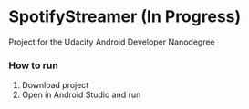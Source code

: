 # SpotifyStreamer (In Progress)
Project for the Udacity Android Developer Nanodegree

### How to run
1. Download project
2. Open in Android Studio and run

